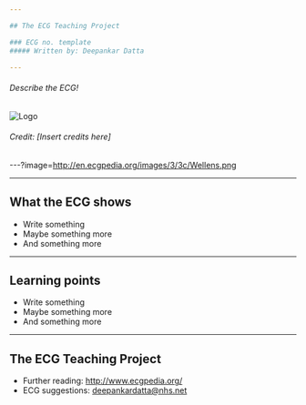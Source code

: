 ```yaml
---

## The ECG Teaching Project

### ECG no. template
##### Written by: Deepankar Datta

---
```


###### Describe the ECG!

![Logo](http://en.ecgpedia.org/images/3/3c/Wellens.png)

###### Credit: [Insert credits here]

---?image=http://en.ecgpedia.org/images/3/3c/Wellens.png

---

## What the ECG shows

- Write something
- Maybe something more
- And something more

---

## Learning points

- Write something
- Maybe something more
- And something more

---

## The ECG Teaching Project

- Further reading: http://www.ecgpedia.org/
- ECG suggestions: deepankardatta@nhs.net
